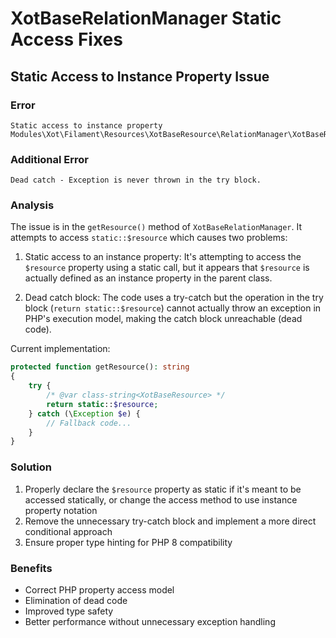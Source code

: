 # XotBaseRelationManager Static Access Fixes

## Static Access to Instance Property Issue

### Error
```
Static access to instance property Modules\Xot\Filament\Resources\XotBaseResource\RelationManager\XotBaseRelationManager::$resource.
```

### Additional Error
```
Dead catch - Exception is never thrown in the try block.
```

### Analysis
The issue is in the `getResource()` method of `XotBaseRelationManager`. It attempts to access `static::$resource` which causes two problems:

1. Static access to an instance property: It's attempting to access the `$resource` property using a static call, but it appears that `$resource` is actually defined as an instance property in the parent class.

2. Dead catch block: The code uses a try-catch but the operation in the try block (`return static::$resource`) cannot actually throw an exception in PHP's execution model, making the catch block unreachable (dead code).

Current implementation:
```php
protected function getResource(): string
{
    try {
        /* @var class-string<XotBaseResource> */
        return static::$resource;
    } catch (\Exception $e) {
        // Fallback code...
    }
}
```

### Solution
1. Properly declare the `$resource` property as static if it's meant to be accessed statically, or change the access method to use instance property notation
2. Remove the unnecessary try-catch block and implement a more direct conditional approach
3. Ensure proper type hinting for PHP 8 compatibility

### Benefits
- Correct PHP property access model
- Elimination of dead code
- Improved type safety
- Better performance without unnecessary exception handling
